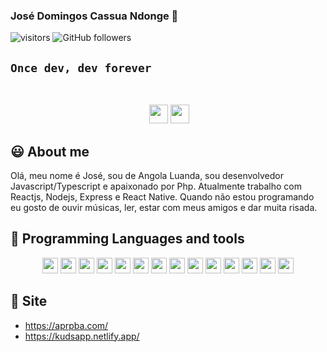 ### José Domingos Cassua Ndonge 👋

![visitors](https://visitor-badge.glitch.me/badge?page_id=josedomingos919.visitor-badge)
![GitHub followers](https://img.shields.io/github/followers/josedomingos919?style=social)

## `Once dev, dev forever`


<br>
<p align='center'>
&nbsp;&nbsp;
  <a href="https://www.linkedin.com/in/jos%C3%A9-domingos-cassua-n-donge-2197221b8/"><img height="30" src="https://github.com/stephenajulu/WaylonWalker/blob/main/icon/linkedin.png?raw=true"></a>
  <a href="#"><img height="30" src="https://image.similarpng.com/very-thumbnail/2020/05/WhatsApp-icon-PNG.png"></a>&nbsp;&nbsp;
</p>

## :smiley: About me
Olá, meu nome é José, sou de Angola Luanda, sou desenvolvedor Javascript/Typescript e apaixonado por Php.
Atualmente trabalho com Reactjs, Nodejs, Express e React Native.
Quando não estou programando eu gosto de ouvir músicas, ler, estar com meus amigos e dar muita risada.
## :rocket: Programming Languages and tools

<p align="center">
  
<img src="https://img.shields.io/badge/javascript-%23F7DF1E.svg?&style=for-the-badge&logo=javascript&logoColor=black" height="25"/>
<img src="https://img.shields.io/badge/typescript%20-%23007ACC.svg?&style=for-the-badge&logo=typescript&logoColor=white" height="25"/>
<img src="https://img.shields.io/badge/node.js%20-%2343853D.svg?&style=for-the-badge&logo=node.js&logoColor=white" height="25"/>
<img src="https://img.shields.io/badge/express.js%20-%23404d59.svg?&style=for-the-badge" height="25"/>
<img src="https://img.shields.io/badge/react%20-%2320232a.svg?&style=for-the-badge&logo=react&logoColor=%2361DAFB" height="25"/>
<img src="https://img.shields.io/badge/bootstrap%20-%23563D7C.svg?&style=for-the-badge&logo=bootstrap&logoColor=white" height="25"/>
<img src="https://img.shields.io/badge/postgres-%23316192.svg?&style=for-the-badge&logo=postgresql&logoColor=white" height="25"/>
<img src="https://img.shields.io/badge/-npm-CB3837?style=flat-square&logo=npm" height="25"/>
<img src="https://upload.wikimedia.org/wikipedia/commons/thumb/2/27/PHP-logo.svg/711px-PHP-logo.svg.png" height="25"/>
<img src="https://img.shields.io/badge/-GitHub-181717?style=flat-square&logo=github" height="25"/> 
<img src="https://www.appnetos.com/out/img/www.appnetos.com/twig.png" height="25"/>
<img src="https://lieno.com.br/site/wp-content/uploads/2020/04/graphql.png" height="25"/>
<img src="https://img.shields.io/badge/MongoDB-%234ea94b.svg?&style=for-the-badge&logo=mongodb&logoColor=white" height="25"/>
<img src="https://knexjs.org/assets/images/knex.png" height="25"/>

</p>

## 🎯 Site

 - https://aprpba.com/
 - https://kudsapp.netlify.app/

